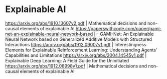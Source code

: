 # Explainable AI

https://arxiv.org/abs/1910.13607v2.pdf | Mathematical decisions and non-causal elements of explainable AI
https://paperswithcode.com/paper/gami-net-an-explainable-neural-network-based | - GAMI-Net: An Explainable Neural Network based on Generalized Additive Models with Structured Interactions
https://arxiv.org/abs/1912.09007v1.pdf | Interestingness Elements for Explainable Reinforcement Learning: Understanding Agents' Capabilities and Limitations
https://arxiv.org/abs/2004.14545v1.pdf | Explainable Deep Learning: A Field Guide for the Uninitiated
https://arxiv.org/abs/1912.08998v1.pdf | Mathematical decisions and non-causal elements of explainable AI
